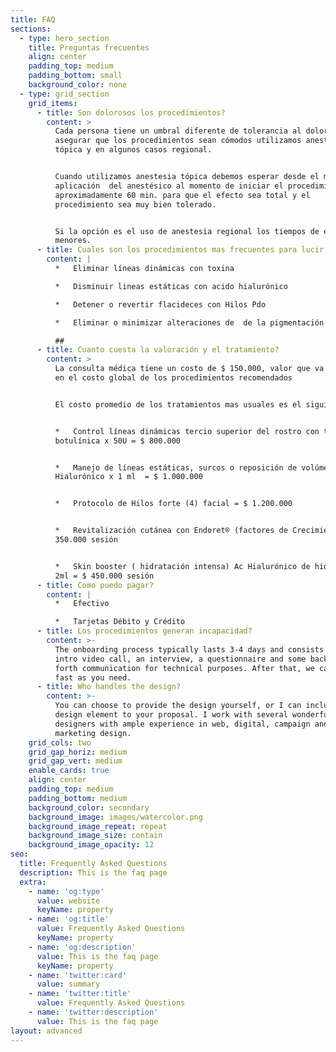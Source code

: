 ```yaml
---
title: FAQ
sections:
  - type: hero_section
    title: Preguntas frecuentes
    align: center
    padding_top: medium
    padding_bottom: small
    background_color: none
  - type: grid_section
    grid_items:
      - title: Son dolorosos los procedimientos?
        content: >
          Cada persona tiene un umbral diferente de tolerancia al dolor, para
          asegurar que los procedimientos sean cómodos utilizamos anestesia
          tópica y en algunos casos regional.


          Cuando utilizamos anestesia tópica debemos esperar desde el momento de
          aplicación  del anestésico al momento de iniciar el procedimiento
          aproximadamente 60 min. para que el efecto sea total y el
          procedimiento sea muy bien tolerado.


          Si la opción es el uso de anestesia regional los tiempos de espera son
          menores.
      - title: Cuales son los procedimientos mas frecuentes para lucir mas jóven?
        content: |
          *   Eliminar líneas dinámicas con toxina

          *   Disminuir lineas estáticas con acido hialurónico

          *   Detener o revertir flacideces con Hilos Pdo

          *   Eliminar o minimizar alteraciones de  de la pigmentación cutánea

          ##
      - title: Cuanto cuesta la valoración y el tratamiento?
        content: >
          La consulta médica tiene un costo de $ 150.000, valor que va incluido
          en el costo global de los procedimientos recomendados


          El costo promedio de los tratamientos mas usuales es el siguiente:


          *   Control líneas dinámicas tercio superior del rostro con toxina
          botulínica x 50U = $ 800.000


          *   Manejo de líneas estáticas, surcos o reposición de volúmen con Ac
          Hialurónico x 1 ml  = $ 1.000.000 


          *   Protocolo de Hilos forte (4) facial = $ 1.200.000


          *   Revitalización cutánea con Endoret® (factores de Crecimiento) = $
          350.000 sesión


          *   Skin booster ( hidratación intensa) Ac Hialurónico de hidratación
          2ml = $ 450.000 sesión
      - title: Como puedo pagar?
        content: |
          *   Efectivo

          *   Tarjetas Débito y Crédito
      - title: Los procedimientos generan incapacidad?
        content: >-
          The onboarding process typically lasts 3-4 days and consists of an
          intro video call, an interview, a questionnaire and some back and
          forth communication for technical purposes. After that, we can go as
          fast as you need.
      - title: Who handles the design?
        content: >-
          You can choose to provide the design yourself, or I can include a
          design element to your proposal. I work with several wonderful
          designers with ample experience in web, digital, campaign and
          marketing design.
    grid_cols: two
    grid_gap_horiz: medium
    grid_gap_vert: medium
    enable_cards: true
    align: center
    padding_top: medium
    padding_bottom: medium
    background_color: secondary
    background_image: images/watercolor.png
    background_image_repeat: repeat
    background_image_size: contain
    background_image_opacity: 12
seo:
  title: Frequently Asked Questions
  description: This is the faq page
  extra:
    - name: 'og:type'
      value: website
      keyName: property
    - name: 'og:title'
      value: Frequently Asked Questions
      keyName: property
    - name: 'og:description'
      value: This is the faq page
      keyName: property
    - name: 'twitter:card'
      value: summary
    - name: 'twitter:title'
      value: Frequently Asked Questions
    - name: 'twitter:description'
      value: This is the faq page
layout: advanced
---
```

